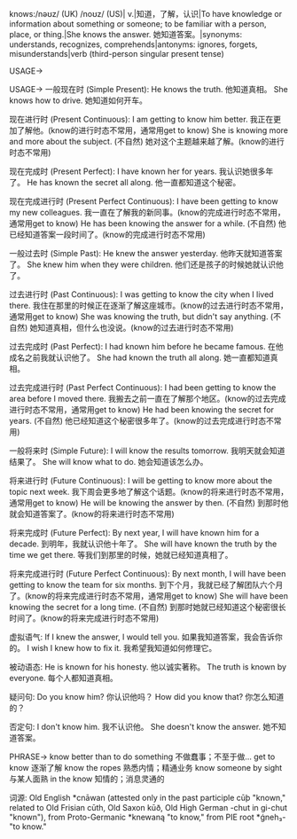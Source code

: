 knows:/nəʊz/ (UK) /noʊz/ (US)| v.|知道，了解，认识|To have knowledge or information about something or someone; to be familiar with a person, place, or thing.|She knows the answer. 她知道答案。|synonyms: understands, recognizes, comprehends|antonyms: ignores, forgets, misunderstands|verb (third-person singular present tense)


USAGE->

USAGE->
一般现在时 (Simple Present):
He knows the truth.  他知道真相。
She knows how to drive. 她知道如何开车。

现在进行时 (Present Continuous):
I am getting to know him better. 我正在更加了解他。(know的进行时态不常用，通常用get to know)
She is knowing more and more about the subject. (不自然) 她对这个主题越来越了解。(know的进行时态不常用)

现在完成时 (Present Perfect):
I have known her for years. 我认识她很多年了。
He has known the secret all along.  他一直都知道这个秘密。

现在完成进行时 (Present Perfect Continuous):
I have been getting to know my new colleagues. 我一直在了解我的新同事。(know的完成进行时态不常用，通常用get to know)
He has been knowing the answer for a while. (不自然) 他已经知道答案一段时间了。(know的完成进行时态不常用)

一般过去时 (Simple Past):
He knew the answer yesterday. 他昨天就知道答案了。
She knew him when they were children.  他们还是孩子的时候她就认识他了。

过去进行时 (Past Continuous):
I was getting to know the city when I lived there. 我住在那里的时候正在逐渐了解这座城市。(know的过去进行时态不常用，通常用get to know)
She was knowing the truth, but didn't say anything. (不自然) 她知道真相，但什么也没说。(know的过去进行时态不常用)

过去完成时 (Past Perfect):
I had known him before he became famous.  在他成名之前我就认识他了。
She had known the truth all along. 她一直都知道真相。

过去完成进行时 (Past Perfect Continuous):
I had been getting to know the area before I moved there. 我搬去之前一直在了解那个地区。(know的过去完成进行时态不常用，通常用get to know)
He had been knowing the secret for years. (不自然) 他已经知道这个秘密很多年了。(know的过去完成进行时态不常用)

一般将来时 (Simple Future):
I will know the results tomorrow. 我明天就会知道结果了。
She will know what to do. 她会知道该怎么办。

将来进行时 (Future Continuous):
I will be getting to know more about the topic next week. 我下周会更多地了解这个话题。(know的将来进行时态不常用，通常用get to know)
He will be knowing the answer by then. (不自然) 到那时他就会知道答案了。(know的将来进行时态不常用)

将来完成时 (Future Perfect):
By next year, I will have known him for a decade. 到明年，我就认识他十年了。
She will have known the truth by the time we get there.  等我们到那里的时候，她就已经知道真相了。

将来完成进行时 (Future Perfect Continuous):
By next month, I will have been getting to know the team for six months. 到下个月，我就已经了解团队六个月了。(know的将来完成进行时态不常用，通常用get to know)
She will have been knowing the secret for a long time. (不自然) 到那时她就已经知道这个秘密很长时间了。(know的将来完成进行时态不常用)

虚拟语气:
If I knew the answer, I would tell you. 如果我知道答案，我会告诉你的。
I wish I knew how to fix it. 我希望我知道如何修理它。

被动语态:
He is known for his honesty. 他以诚实著称。
The truth is known by everyone.  每个人都知道真相。

疑问句:
Do you know him? 你认识他吗？
How did you know that? 你怎么知道的？

否定句:
I don't know him. 我不认识他。
She doesn't know the answer. 她不知道答案。


PHRASE->
know better than to do something  不做蠢事；不至于做…
get to know  逐渐了解
know the ropes  熟悉内情；精通业务
know someone by sight  与某人面熟
in the know  知情的；消息灵通的


词源: Old English *cnāwan (attested only in the past participle cūþ "known," related to Old Frisian cūth, Old Saxon kūð, Old High German -chut in gi-chut "known"), from Proto-Germanic *knewaną "to know," from PIE root *ǵneh₃- "to know."
